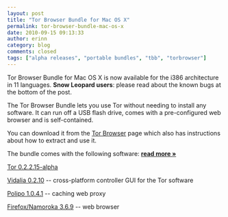 ```yaml
---
layout: post
title: "Tor Browser Bundle for Mac OS X"
permalink: tor-browser-bundle-mac-os-x
date: 2010-09-15 09:13:33
author: erinn
category: blog
comments: closed
tags: ["alpha releases", "portable bundles", "tbb", "torbrowser"]
---
```


Tor Browser Bundle for Mac OS X is now available for the i386 architecture in 11 languages. **Snow Leopard users**: please read about the known bugs at the bottom of the post.

The Tor Browser Bundle lets you use Tor without needing to install any software. It can run off a USB flash drive, comes with a pre-configured web browser and is self-contained.

You can download it from the [Tor Browser](https://www.torproject.org/torbrowser/) page which also has instructions about how to extract and use it.

The bundle comes with the following software: [**read more »**](https://blog.torproject.org/blog/tor-browser-bundle-mac-os-x)

[Tor 0.2.2.15-alpha](https://www.torproject.org/)

[Vidalia 0.2.10](https://www.torproject.org/vidalia/) -- cross-platform controller GUI for the Tor software

[Polipo 1.0.4.1](https://www.pps.jussieu.fr/~jch/software/polipo/) -- caching web proxy

[Firefox/Namoroka 3.6.9](http://www.mozilla.com/firefox/) -- web browser  

